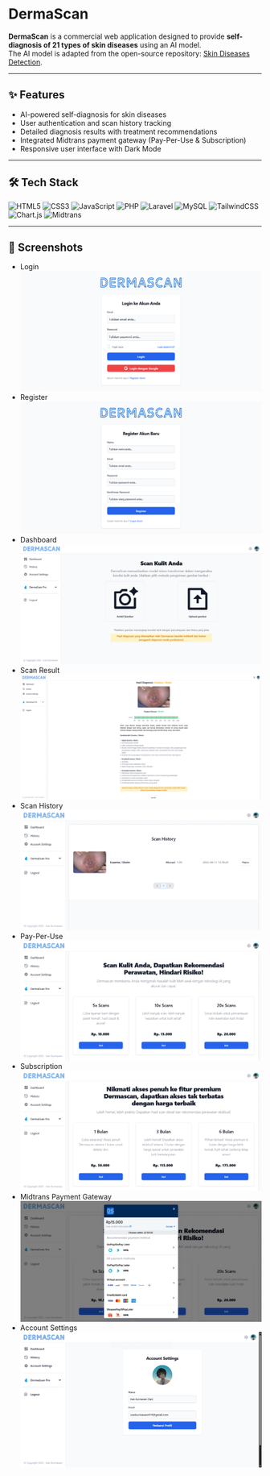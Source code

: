 # DermaScan

**DermaScan** is a commercial web application designed to provide **self-diagnosis of 21 types of skin diseases** using an AI model.  
The AI model is adapted from the open-source repository: [Skin Diseases Detection](https://github.com/pacificrm/skinDiseasesDetection).

---

## ✨ Features

-   AI-powered self-diagnosis for skin diseases
-   User authentication and scan history tracking
-   Detailed diagnosis results with treatment recommendations
-   Integrated Midtrans payment gateway (Pay-Per-Use & Subscription)
-   Responsive user interface with Dark Mode

---

## 🛠 Tech Stack

![HTML5](https://img.shields.io/badge/HTML5-E34F26?style=for-the-badge&logo=html5&logoColor=white) ![CSS3](https://img.shields.io/badge/CSS3-1572B6?style=for-the-badge&logo=css3&logoColor=white) ![JavaScript](https://img.shields.io/badge/JavaScript-F7DF1E?style=for-the-badge&logo=javascript&logoColor=black) ![PHP](https://img.shields.io/badge/PHP-777BB4?style=for-the-badge&logo=php&logoColor=white) ![Laravel](https://img.shields.io/badge/Laravel-FF2D20?style=for-the-badge&logo=laravel&logoColor=white) ![MySQL](https://img.shields.io/badge/MySQL-005C84?style=for-the-badge&logo=mysql&logoColor=white) ![TailwindCSS](https://img.shields.io/badge/Tailwind_CSS-38B2AC?style=for-the-badge&logo=tailwind-css&logoColor=white) ![Chart.js](https://img.shields.io/badge/Chartjs-F5788D?style=for-the-badge&logoColor=white) ![Midtrans](https://img.shields.io/badge/Midtrans-0A75AD?style=for-the-badge&logoColor=white)

---

## 📸 Screenshots

-   Login  
    ![Login](preview/login.png)
-   Register  
    ![Login](preview/register.png)
-   Dashboard  
    ![Login](preview/dashboard.png)
-   Scan Result  
    ![Login](preview/scanresult.png)
-   Scan History  
    ![Login](preview/scanhistory.png)
-   Pay-Per-Use  
    ![Login](preview/payperuse.png)
-   Subscription  
    ![Login](preview/subscription.png)
-   Midtrans Payment Gateway  
    ![Login](preview/paymentgateway.png)
-   Account Settings  
    ![Login](preview/accountsettings.png)
